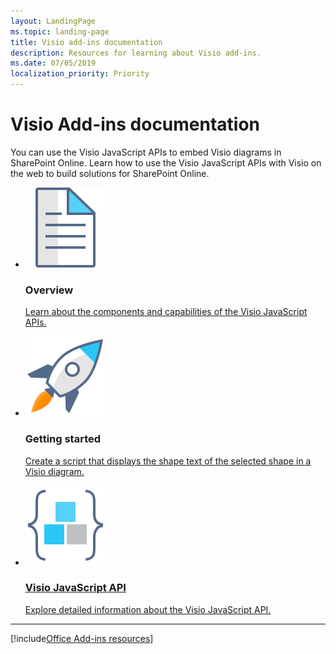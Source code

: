 ```yaml
---
layout: LandingPage
ms.topic: landing-page
title: Visio add-ins documentation
description: Resources for learning about Visio add-ins.
ms.date: 07/05/2019
localization_priority: Priority
---
```


# Visio Add-ins documentation

You can use the Visio JavaScript APIs to embed Visio diagrams in SharePoint Online. Learn how to use the Visio JavaScript APIs with Visio on the web to build solutions for SharePoint Online. 

<ul class="panelContent cardsF cols cols3">
    <li>
        <div class="cardSize">
            <div class="cardPadding">
                <div class="card">
                    <div class="cardImageOuter">
                        <div class="cardImage">
                            <img src="../images/index-landing-page/i_article.svg" alt="Overview" />
                        </div>
                    </div>
                    <div class="cardText">
                        <h3>Overview</h3>
                        <p><a href="../reference/overview/visio-javascript-reference-overview.md">Learn about the components and capabilities of the Visio JavaScript APIs.</a></p>
                    </div>
                </div>
            </div>
        </div>
    </li>
    <li>
        <div class="cardSize">
            <div class="cardPadding">
                <div class="card">
                    <div class="cardImageOuter">
                        <div class="cardImage">
                            <img src="../images/index-landing-page/i_get-started.svg" alt="Getting started" />
                        </div>
                    </div>
                    <div class="cardText">
                        <h3>Getting started</h3>
                        <p><a href="../reference/overview/visio-javascript-reference-overview.md#get-started">Create a script that displays the shape text of the selected shape in a Visio diagram.</p>
                    </div>
                </div>
            </div>
        </div>
    </li>
    <li>
        <div class="cardSize">
            <div class="cardPadding">
                <div class="card">
                    <div class="cardImageOuter">
                        <div class="cardImage">
                            <img src="../images/index-landing-page/i_code-blocks.svg" alt="Visio JavaScript API" />
                        </div>
                    </div>
                    <div class="cardText">
                        <h3>Visio JavaScript API</h3>
                        <p><a href="/javascript/api/visio">Explore detailed information about the Visio JavaScript API.</a></p>
                    </div>
                </div>
            </div>
        </div>
    </li>
</ul>

---

[!include[Office Add-ins resources](../includes/landing-page-resources-no-script-lab.md)]
